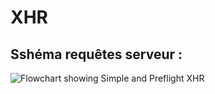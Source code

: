 XHR
===

Sshéma requêtes serveur :
-------------------------

![Flowchart showing Simple and Preflight XHR](https://upload.wikimedia.org/wikipedia/commons/c/ca/Flowchart_showing_Simple_and_Preflight_XHR.svg)
